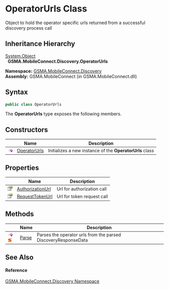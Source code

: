 OperatorUrls Class
==================
Object to hold the operator specific urls returned from a successful discovery process call


Inheritance Hierarchy
---------------------
[System.Object][1]  
  **GSMA.MobileConnect.Discovery.OperatorUrls**  

**Namespace:** [GSMA.MobileConnect.Discovery][2]  
**Assembly:** GSMA.MobileConnect (in GSMA.MobileConnect.dll)

Syntax
------

```csharp
public class OperatorUrls
```

The **OperatorUrls** type exposes the following members.


Constructors
------------

                 | Name              | Description                                              
---------------- | ----------------- | -------------------------------------------------------- 
![Public method] | [OperatorUrls][3] | Initializes a new instance of the **OperatorUrls** class 


Properties
----------

                   | Name                  | Description                
------------------ | --------------------- | -------------------------- 
![Public property] | [AuthorizationUrl][4] | Url for authorization call 
![Public property] | [RequestTokenUrl][5]  | Url for token request call 


Methods
-------

                                 | Name       | Description                                                    
-------------------------------- | ---------- | -------------------------------------------------------------- 
![Public method]![Static member] | [Parse][6] | Parses the operator urls from the parsed DiscoveryResponseData 


See Also
--------

#### Reference
[GSMA.MobileConnect.Discovery Namespace][2]  

[1]: http://msdn.microsoft.com/en-us/library/e5kfa45b
[2]: ../README.md
[3]: _ctor.md
[4]: AuthorizationUrl.md
[5]: RequestTokenUrl.md
[6]: Parse.md
[7]: ../../_icons/Help.png
[Public method]: ../../_icons/pubmethod.gif "Public method"
[Public property]: ../../_icons/pubproperty.gif "Public property"
[Static member]: ../../_icons/static.gif "Static member"